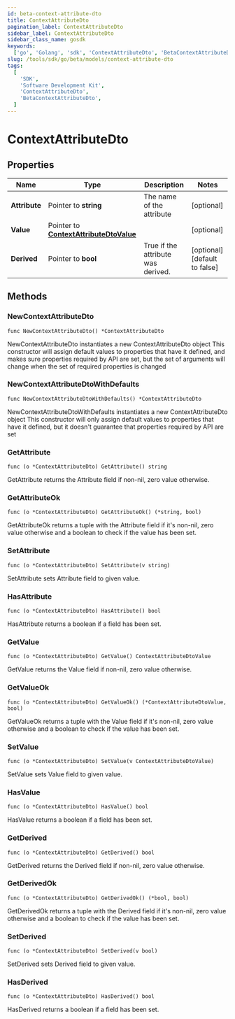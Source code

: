```yaml
---
id: beta-context-attribute-dto
title: ContextAttributeDto
pagination_label: ContextAttributeDto
sidebar_label: ContextAttributeDto
sidebar_class_name: gosdk
keywords:
  ['go', 'Golang', 'sdk', 'ContextAttributeDto', 'BetaContextAttributeDto']
slug: /tools/sdk/go/beta/models/context-attribute-dto
tags:
  [
    'SDK',
    'Software Development Kit',
    'ContextAttributeDto',
    'BetaContextAttributeDto',
  ]
---
```


# ContextAttributeDto

## Properties

| Name | Type | Description | Notes |
| --- | --- | --- | --- |
| **Attribute** | Pointer to **string** | The name of the attribute | [optional] |
| **Value** | Pointer to [**ContextAttributeDtoValue**](context-attribute-dto-value) |  | [optional] |
| **Derived** | Pointer to **bool** | True if the attribute was derived. | [optional] [default to false] |

## Methods

### NewContextAttributeDto

`func NewContextAttributeDto() *ContextAttributeDto`

NewContextAttributeDto instantiates a new ContextAttributeDto object This constructor will assign default values to properties that have it defined, and makes sure properties required by API are set, but the set of arguments will change when the set of required properties is changed

### NewContextAttributeDtoWithDefaults

`func NewContextAttributeDtoWithDefaults() *ContextAttributeDto`

NewContextAttributeDtoWithDefaults instantiates a new ContextAttributeDto object This constructor will only assign default values to properties that have it defined, but it doesn't guarantee that properties required by API are set

### GetAttribute

`func (o *ContextAttributeDto) GetAttribute() string`

GetAttribute returns the Attribute field if non-nil, zero value otherwise.

### GetAttributeOk

`func (o *ContextAttributeDto) GetAttributeOk() (*string, bool)`

GetAttributeOk returns a tuple with the Attribute field if it's non-nil, zero value otherwise and a boolean to check if the value has been set.

### SetAttribute

`func (o *ContextAttributeDto) SetAttribute(v string)`

SetAttribute sets Attribute field to given value.

### HasAttribute

`func (o *ContextAttributeDto) HasAttribute() bool`

HasAttribute returns a boolean if a field has been set.

### GetValue

`func (o *ContextAttributeDto) GetValue() ContextAttributeDtoValue`

GetValue returns the Value field if non-nil, zero value otherwise.

### GetValueOk

`func (o *ContextAttributeDto) GetValueOk() (*ContextAttributeDtoValue, bool)`

GetValueOk returns a tuple with the Value field if it's non-nil, zero value otherwise and a boolean to check if the value has been set.

### SetValue

`func (o *ContextAttributeDto) SetValue(v ContextAttributeDtoValue)`

SetValue sets Value field to given value.

### HasValue

`func (o *ContextAttributeDto) HasValue() bool`

HasValue returns a boolean if a field has been set.

### GetDerived

`func (o *ContextAttributeDto) GetDerived() bool`

GetDerived returns the Derived field if non-nil, zero value otherwise.

### GetDerivedOk

`func (o *ContextAttributeDto) GetDerivedOk() (*bool, bool)`

GetDerivedOk returns a tuple with the Derived field if it's non-nil, zero value otherwise and a boolean to check if the value has been set.

### SetDerived

`func (o *ContextAttributeDto) SetDerived(v bool)`

SetDerived sets Derived field to given value.

### HasDerived

`func (o *ContextAttributeDto) HasDerived() bool`

HasDerived returns a boolean if a field has been set.
